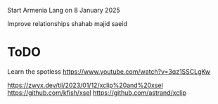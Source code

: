 
Start Armenia Lang on 8 January 2025

Improve relationships
	shahab
	majid
	saeid
	
# ToDO
Learn the spotless
https://www.youtube.com/watch?v=3qz1SSCLgKw



https://zwyx.dev/til/2023/01/12/xclip%20and%20xsel
https://github.com/kfish/xsel
https://github.com/astrand/xclip